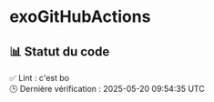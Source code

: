 # exoGitHubActions
<!--status-->
## 📊 Statut du code

  
✅ Lint : c'est bo  
🕒 Dernière vérification : 2025-05-20 09:54:35 UTC
<!--endstatus-->

